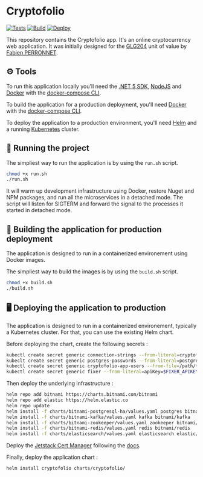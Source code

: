 # Cryptofolio

[![Tests](https://github.com/fperronnet/cryptofolio/actions/workflows/tests.yml/badge.svg)](https://github.com/fperronnet/cryptofolio/actions/workflows/tests.yml)
[![Build](https://github.com/fperronnet/cryptofolio/actions/workflows/build.yml/badge.svg)](https://github.com/fperronnet/cryptofolio/actions/workflows/build.yml)
[![Deploy](https://github.com/fperronnet/cryptofolio/actions/workflows/deploy.yml/badge.svg)](https://github.com/fperronnet/cryptofolio/actions/workflows/deploy.yml)

This repository contains the Cryptofolio app. It's an online cryptocurrency web application.
It was initially designed for the [GLG204](https://formation.cnam.fr/rechercher-par-discipline/architectures-logicielles-java-2--208399.kjsp) unit of value by [Fabien PERRONNET](mailto:perronnet-fabien@live.fr).

## ⚙️ Tools

To run this application locally you'll need the [.NET 5 SDK](https://dotnet.microsoft.com/download/dotnet/5.0#sdk-5.0.408), [NodeJS](https://nodejs.org/en/) and [Docker](https://www.docker.com/products/docker-desktop) with the [docker-compose CLI](https://docs.docker.com/compose/).

To build the application for a production deployment, you'll need [Docker](https://www.docker.com/products/docker-desktop) with the [docker-compose CLI](https://docs.docker.com/compose/).


To deploy the application to a production environment, you'll need [Helm](https://helm.sh) and a running [Kubernetes](https://kubernetes.io) cluster.

## 🚀 Running the project

The simpliest way to run the application is by using the `run.sh` script.

```bash
chmod +x run.sh
./run.sh
```

It will warm up development infrastructure using Docker, restore Nuget and NPM packages, and run all the microservices in a detached mode. The script will listen for SIGTERM and forward the signal to the processes it started in detached mode.

## 🍳 Building the application for production deployment

The application is designed to run in a containerized environement using Docker images.

The simpliest way to build the images is by using the `build.sh` script.

```bash
chmod +x build.sh
./build.sh
```

## 🖥️ Deploying the application to production

The application is designed to run in a containerized environement, typically a Kubernetes cluster. For that, you can use the existing Helm chart.

Before deploying the chart, create the following secrets :

```bash
kubectl create secret generic connection-strings --from-literal=cryptofolio-context=$CONNECTIONSTRINGS_CRYPTOFOLIOCONTEXT --from-literal=identity-context=$CONNECTIONSTRINGS_IDENTITYCONTEXT
kubeclt create secret generic postgres-passwords --from-literal=postgresql-password=$POSTGRESQL_PASSWORD --from-literal=postgresql-postgres-password=$POSTGRESQL_POSTGRES_PASSWORD --from-literal=repmgr-password=$REPMGR_PASSWORD
kubectl create secret generic cryptofolio-app-users --from-file=/path/to/appsettings.Users.json
kubectl create secret generic fixer --from-literal=apiKey=$FIXER_APIKEY
```

Then deploy the underlying infrastructure :

```bash
helm repo add bitnami https://charts.bitnami.com/bitnami
helm repo add elastic https://helm.elastic.co
helm repo update
helm install -f charts/bitnami-postgresql-ha/values.yaml postgres bitnami/postgresql-ha
helm install -f charts/bitnami-kafka/values.yaml kafka bitnami/kafka
helm install -f charts/bitnami-zookeeper/values.yaml zookeeper bitnami/zookeeper
helm install -f charts/bitnami-redis/values.yaml redis bitnami/redis
helm install -f charts/elasticsearch/values.yaml elasticsearch elastic/elasticsearch
```

Deploy the [Jetstack Cert Manager](https://cert-manager.io/) following the [docs](https://cert-manager.io/docs/).

Finally, deploy the application chart :

```bash
helm install cryptofolio charts/cryptofolio/
```